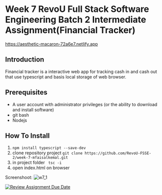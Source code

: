 # Week 7 RevoU Full Stack Software Engineering Batch 2 Intermediate Assignment(Financial Tracker)
https://aesthetic-macaron-72a6e7.netlify.app
## Introduction
Financial tracker is a interactive web app for tracking cash in and cash out that use typescript and basis local storage of web browser.
## Prerequisites
- A user account with administrator privileges (or the ability to download and install software)
- git bash
- Nodejs
## How To Install
1. ``npm install typescript --save-dev``
2. clone repository project
``git clone https://github.com/RevoU-FSSE-2/week-7-mfaisalkemal.git``
3. in project folder
`` tsc -i``
4. open index.html on browser


Screenshoot:
![w7_1](https://github.com/RevoU-FSSE-2/week-7-mfaisalkemal/assets/130155172/97051e3c-2a6f-4e27-82c4-dc277cdec1e9)


[![Review Assignment Due Date](https://classroom.github.com/assets/deadline-readme-button-24ddc0f5d75046c5622901739e7c5dd533143b0c8e959d652212380cedb1ea36.svg)](https://classroom.github.com/a/jmQFTmFT)
